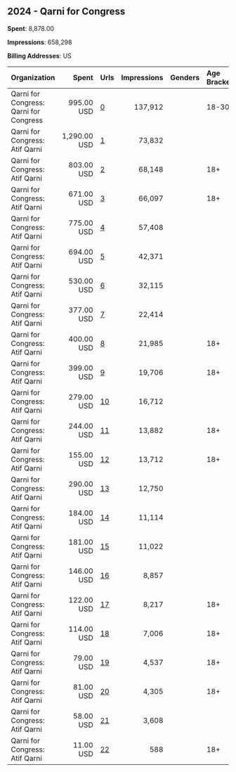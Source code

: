 ## 2024 - Qarni for Congress 
**Spent**: 8,878.00

**Impressions**: 658,298

**Billing Addresses**: US

|Organization|Spent|Urls|Impressions|Genders|Age Brackets|Country Codes|
|:---|---:|:---|---:|:---|:---|:---|
|Qarni for Congress: Qarni for Congress|995.00 USD|[0](https://www.snap.com/political-ads/asset/ad8fe1d4b56d834a515bc62fbbc6025526da5f0ed95e7e597c8099bf029e4589?mediaType=mp4)|137,912||18-30|united states|
|Qarni for Congress: Atif Qarni|1,290.00 USD|[1](https://www.snap.com/political-ads/asset/0e9b8bea9e1281afe5216d605e1a06a859e7ae6da82558895fcf59790c1a7135?mediaType=mp4)|73,832|||united states|
|Qarni for Congress: Atif Qarni|803.00 USD|[2](https://www.snap.com/political-ads/asset/ac23502ea16d02511d3ea2388c7a7bcd7ed5c2f816398530baaf12c2e1460899?mediaType=mp4)|68,148||18+|united states|
|Qarni for Congress: Atif Qarni|671.00 USD|[3](https://www.snap.com/political-ads/asset/0e9b8bea9e1281afe5216d605e1a06a859e7ae6da82558895fcf59790c1a7135?mediaType=mp4)|66,097||18+|united states|
|Qarni for Congress: Atif Qarni|775.00 USD|[4](https://www.snap.com/political-ads/asset/2746aefb65b9e5051d1e9e394bc85cc5d49e83029dec61da2ba2ad7ef5b5214e?mediaType=mp4)|57,408|||united states|
|Qarni for Congress: Atif Qarni|694.00 USD|[5](https://www.snap.com/political-ads/asset/5d41836ee7b7c12363905836d916fbd891a0638655d70529a2c4e2036963e37a?mediaType=mp4)|42,371|||united states|
|Qarni for Congress: Atif Qarni|530.00 USD|[6](https://www.snap.com/political-ads/asset/ecac035ce383d1ca78db996e17c9024767005b5fdee145fe505b8efc580c2f59?mediaType=mp4)|32,115|||united states|
|Qarni for Congress: Atif Qarni|377.00 USD|[7](https://www.snap.com/political-ads/asset/65b7aed858d5f2f8360485f03d46f7bf03ead4bebd5c5018052fb4acd103244b?mediaType=mp4)|22,414|||united states|
|Qarni for Congress: Atif Qarni|400.00 USD|[8](https://www.snap.com/political-ads/asset/bacce1990d01f9ba0d29b7278e3f9710ffc0e17ef88d57eb5bee6eace501c654?mediaType=mp4)|21,985||18+|united states|
|Qarni for Congress: Atif Qarni|399.00 USD|[9](https://www.snap.com/political-ads/asset/7f32f1aca2e8031c6b4022013e478d5bb70f2d7cc9dc8ca4e7d3b083ffe27df7?mediaType=mp4)|19,706||18+|united states|
|Qarni for Congress: Atif Qarni|279.00 USD|[10](https://www.snap.com/political-ads/asset/ac23502ea16d02511d3ea2388c7a7bcd7ed5c2f816398530baaf12c2e1460899?mediaType=mp4)|16,712|||united states|
|Qarni for Congress: Atif Qarni|244.00 USD|[11](https://www.snap.com/political-ads/asset/61a458b6db601921f8ce44d7c2b46fb039f29c80e06a153ef694c1fe9401473e?mediaType=mp4)|13,882||18+|united states|
|Qarni for Congress: Atif Qarni|155.00 USD|[12](https://www.snap.com/political-ads/asset/2746aefb65b9e5051d1e9e394bc85cc5d49e83029dec61da2ba2ad7ef5b5214e?mediaType=mp4)|13,712||18+|united states|
|Qarni for Congress: Atif Qarni|290.00 USD|[13](https://www.snap.com/political-ads/asset/bacce1990d01f9ba0d29b7278e3f9710ffc0e17ef88d57eb5bee6eace501c654?mediaType=mp4)|12,750|||united states|
|Qarni for Congress: Atif Qarni|184.00 USD|[14](https://www.snap.com/political-ads/asset/7f32f1aca2e8031c6b4022013e478d5bb70f2d7cc9dc8ca4e7d3b083ffe27df7?mediaType=mp4)|11,114|||united states|
|Qarni for Congress: Atif Qarni|181.00 USD|[15](https://www.snap.com/political-ads/asset/61a458b6db601921f8ce44d7c2b46fb039f29c80e06a153ef694c1fe9401473e?mediaType=mp4)|11,022|||united states|
|Qarni for Congress: Atif Qarni|146.00 USD|[16](https://www.snap.com/political-ads/asset/ea1ac9835e53180563264b63d600d5916799b32602d27e02eec89c216a8585e0?mediaType=mp4)|8,857|||united states|
|Qarni for Congress: Atif Qarni|122.00 USD|[17](https://www.snap.com/political-ads/asset/65b7aed858d5f2f8360485f03d46f7bf03ead4bebd5c5018052fb4acd103244b?mediaType=mp4)|8,217||18+|united states|
|Qarni for Congress: Atif Qarni|114.00 USD|[18](https://www.snap.com/political-ads/asset/ecac035ce383d1ca78db996e17c9024767005b5fdee145fe505b8efc580c2f59?mediaType=mp4)|7,006||18+|united states|
|Qarni for Congress: Atif Qarni|79.00 USD|[19](https://www.snap.com/political-ads/asset/5d41836ee7b7c12363905836d916fbd891a0638655d70529a2c4e2036963e37a?mediaType=mp4)|4,537||18+|united states|
|Qarni for Congress: Atif Qarni|81.00 USD|[20](https://www.snap.com/political-ads/asset/ea1ac9835e53180563264b63d600d5916799b32602d27e02eec89c216a8585e0?mediaType=mp4)|4,305||18+|united states|
|Qarni for Congress: Atif Qarni|58.00 USD|[21](https://www.snap.com/political-ads/asset/9d51c3a8fe5e214f2636d77be029ae8c60bdd742c2bfcb0eb9d2fe1ba44e11f2?mediaType=mp4)|3,608|||united states|
|Qarni for Congress: Atif Qarni|11.00 USD|[22](https://www.snap.com/political-ads/asset/9d51c3a8fe5e214f2636d77be029ae8c60bdd742c2bfcb0eb9d2fe1ba44e11f2?mediaType=mp4)|588||18+|united states|
